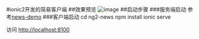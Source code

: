 #ionic2开发的简易客户端
##效果预览
![image](http://github.com/zhmlvft/ng2-news/raw/master/screenshots/ng2-news.gif)
##启动步骤
###服务端启动
参考[news-demo](http://github.com/zhmlvft/news-demo)
###客户端启动
    cd ng2-news
    npm install
    ionic serve

访问 [http://localhost:8100](http://localhost:8100)
